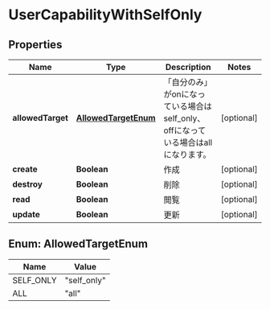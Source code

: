 

# UserCapabilityWithSelfOnly


## Properties

Name | Type | Description | Notes
------------ | ------------- | ------------- | -------------
**allowedTarget** | [**AllowedTargetEnum**](#AllowedTargetEnum) | 「自分のみ」がonになっている場合はself_only、offになっている場合はallになります。 |  [optional]
**create** | **Boolean** | 作成 |  [optional]
**destroy** | **Boolean** | 削除 |  [optional]
**read** | **Boolean** | 閲覧 |  [optional]
**update** | **Boolean** | 更新 |  [optional]



## Enum: AllowedTargetEnum

Name | Value
---- | -----
SELF_ONLY | &quot;self_only&quot;
ALL | &quot;all&quot;



